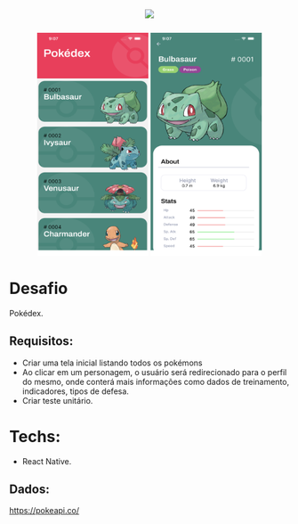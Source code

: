<h1 align="center">
    <a href="https://pokeapi.co/api/v2/pokemon/bulbasaur"><img src='https://veekun.com/dex/media/pokemon/global-link/1.png' height="80"/></a>
</h1>

<div align="center">
  <img src=".github/screen1.png" width="200" height="400"/>
  <img src=".github/screen2.png" width="200" height="400"/>
</div>

# Desafio
Pokédex.

## Requisitos:
- Criar uma tela inicial listando todos os pokémons<br>
- Ao clicar em um personagem, o usuário será redirecionado para o perfil do mesmo, onde conterá mais informações como dados de treinamento, indicadores, tipos de defesa.
- Criar teste unitário.

# Techs: 
- React Native.

## Dados:
https://pokeapi.co/
